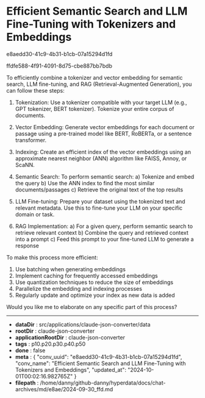 # Efficient Semantic Search and LLM Fine-Tuning with Tokenizers and Embeddings

e8aedd30-41c9-4b31-b1cb-07a15294d1fd

ffdfe588-4f91-4091-8d75-cbe887bb7bdb

 To efficiently combine a tokenizer and vector embedding for semantic search, LLM fine-tuning, and RAG (Retrieval-Augmented Generation), you can follow these steps:

1. Tokenization:
Use a tokenizer compatible with your target LLM (e.g., GPT tokenizer, BERT tokenizer). Tokenize your entire corpus of documents.

2. Vector Embedding:
Generate vector embeddings for each document or passage using a pre-trained model like BERT, RoBERTa, or a sentence transformer.

3. Indexing:
Create an efficient index of the vector embeddings using an approximate nearest neighbor (ANN) algorithm like FAISS, Annoy, or ScaNN.

4. Semantic Search:
To perform semantic search:
a) Tokenize and embed the query
b) Use the ANN index to find the most similar documents/passages
c) Retrieve the original text of the top results

5. LLM Fine-tuning:
Prepare your dataset using the tokenized text and relevant metadata. Use this to fine-tune your LLM on your specific domain or task.

6. RAG Implementation:
a) For a given query, perform semantic search to retrieve relevant context
b) Combine the query and retrieved context into a prompt
c) Feed this prompt to your fine-tuned LLM to generate a response

To make this process more efficient:

1. Use batching when generating embeddings
2. Implement caching for frequently accessed embeddings
3. Use quantization techniques to reduce the size of embeddings
4. Parallelize the embedding and indexing processes
5. Regularly update and optimize your index as new data is added

Would you like me to elaborate on any specific part of this process?

---

* **dataDir** : src/applications/claude-json-converter/data
* **rootDir** : claude-json-converter
* **applicationRootDir** : claude-json-converter
* **tags** : p10.p20.p30.p40.p50
* **done** : false
* **meta** : {
  "conv_uuid": "e8aedd30-41c9-4b31-b1cb-07a15294d1fd",
  "conv_name": "Efficient Semantic Search and LLM Fine-Tuning with Tokenizers and Embeddings",
  "updated_at": "2024-10-01T00:02:16.982765Z"
}
* **filepath** : /home/danny/github-danny/hyperdata/docs/chat-archives/md/e8ae/2024-09-30_ffd.md